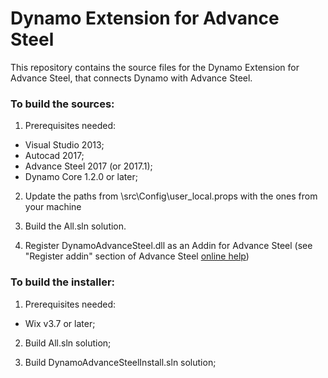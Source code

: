 # Dynamo Extension for Advance Steel

This repository contains the source files for the Dynamo Extension for Advance Steel, that connects Dynamo with Advance Steel.

### To build the sources:

1. Prerequisites needed:
  - Visual Studio 2013;
  - Autocad 2017;
  - Advance Steel 2017 (or 2017.1);
  - Dynamo Core 1.2.0 or later;

2. Update the paths from \src\Config\user_local.props with the ones from your machine

3. Build the All.sln solution.

4. Register DynamoAdvanceSteel.dll as an Addin for Advance Steel (see "Register addin" section of Advance Steel [online help](http://help.autodesk.com/view/ADSTPR/2017/ENU/?guid=GUID-A4DA627E-6680-4388-9C04-79F5F3D9D075))


### To build the installer:

1. Prerequisites needed:
  - Wix v3.7 or later;

2. Build All.sln solution;

3. Build DynamoAdvanceSteelInstall.sln solution;